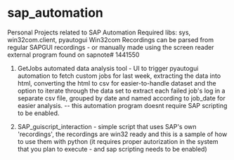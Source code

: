 # sap_automation
Personal Projects related to SAP Automation
Required libs: sys, win32com.client, pyautogui
Win32com Recordings can be parsed from regular SAPGUI recordings - or manually made using the screen reader external program found on sapnote# 1441550

1) GetJobs automated data analysis tool - UI to trigger pyautogui automation to fetch custom jobs for last week, extracting the data into html, converting the html to csv for easier-to-handle dataset and the option to iterate through the data set to extract each failed job's log in a separate csv file, grouped by date and named according to job_date for easier analysis.  -- this automation program doesnt require SAP scripting to be enabled.

2) SAP_guiscript_interaction - simple script that uses SAP's own 'recordings', the recordings are win32 ready and this is a sample of how to use them with python (it requires proper autorization in the system that you plan to execute - and sap scripting needs to be enabled)
